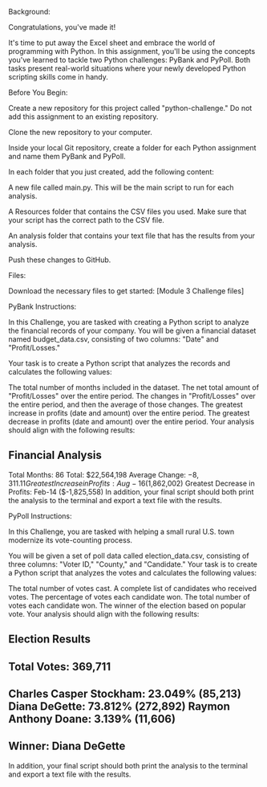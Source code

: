Background:

Congratulations, you've made it!

It's time to put away the Excel sheet and embrace the world of programming with Python. In this assignment, you'll be using the concepts you've learned to tackle two Python challenges: PyBank and PyPoll. Both tasks present real-world situations where your newly developed Python scripting skills come in handy.

Before You Begin:

Create a new repository for this project called "python-challenge." Do not add this assignment to an existing repository.

Clone the new repository to your computer.

Inside your local Git repository, create a folder for each Python assignment and name them PyBank and PyPoll.

In each folder that you just created, add the following content:

A new file called main.py. This will be the main script to run for each analysis.

A Resources folder that contains the CSV files you used. Make sure that your script has the correct path to the CSV file.

An analysis folder that contains your text file that has the results from your analysis.

Push these changes to GitHub.

Files:

Download the necessary files to get started: [Module 3 Challenge files]

PyBank Instructions:

In this Challenge, you are tasked with creating a Python script to analyze the financial records of your company. You will be given a financial dataset named budget_data.csv, consisting of two columns: "Date" and "Profit/Losses."

Your task is to create a Python script that analyzes the records and calculates the following values:

The total number of months included in the dataset.
The net total amount of "Profit/Losses" over the entire period.
The changes in "Profit/Losses" over the entire period, and then the average of those changes.
The greatest increase in profits (date and amount) over the entire period.
The greatest decrease in profits (date and amount) over the entire period.
Your analysis should align with the following results:

Financial Analysis
----------------------------
Total Months: 86
Total: $22,564,198
Average Change: $-8,311.11
Greatest Increase in Profits: Aug-16 ($1,862,002)
Greatest Decrease in Profits: Feb-14 ($-1,825,558)
In addition, your final script should both print the analysis to the terminal and export a text file with the results.

PyPoll Instructions:

In this Challenge, you are tasked with helping a small rural U.S. town modernize its vote-counting process.

You will be given a set of poll data called election_data.csv, consisting of three columns: "Voter ID," "County," and "Candidate." Your task is to create a Python script that analyzes the votes and calculates the following values:

The total number of votes cast.
A complete list of candidates who received votes.
The percentage of votes each candidate won.
The total number of votes each candidate won.
The winner of the election based on popular vote.
Your analysis should align with the following results:

Election Results
-------------------------
Total Votes: 369,711
-------------------------
Charles Casper Stockham: 23.049% (85,213)
Diana DeGette: 73.812% (272,892)
Raymon Anthony Doane: 3.139% (11,606)
-------------------------
Winner: Diana DeGette
-------------------------
In addition, your final script should both print the analysis to the terminal and export a text file with the results.